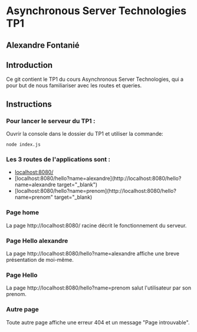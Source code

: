 # Asynchronous Server Technologies TP1
## Alexandre Fontanié

## Introduction
Ce git contient le TP1 du cours Asynchronous Server Technologies, qui a pour but de nous familiariser avec les routes et queries.


## Instructions

### Pour lancer le serveur du TP1 :  
Ouvrir la console dans le dossier du TP1 et utiliser la commande:
```
node index.js
```

### Les 3 routes de l'applications sont :  
- <a href="http://localhost:8080/" target="_blank">localhost:8080/</a>
- [localhost:8080/hello?name=alexandre](http://localhost:8080/hello?name=alexandre  target="_blank")
- [localhost:8080/hello?name=prenom](http://localhost:8080/hello?name=prenom" target="_blank)

### Page home  
La page http://localhost:8080/ racine décrit le fonctionnement du serveur.

### Page Hello alexandre
La page http://localhost:8080/hello?name=alexandre affiche une breve présentation de moi-même.

### Page Hello
La page http://localhost:8080/hello?name=prenom salut l'utilisateur par son prenom.

### Autre page
Toute autre page affiche une erreur 404 et un message "Page introuvable".
